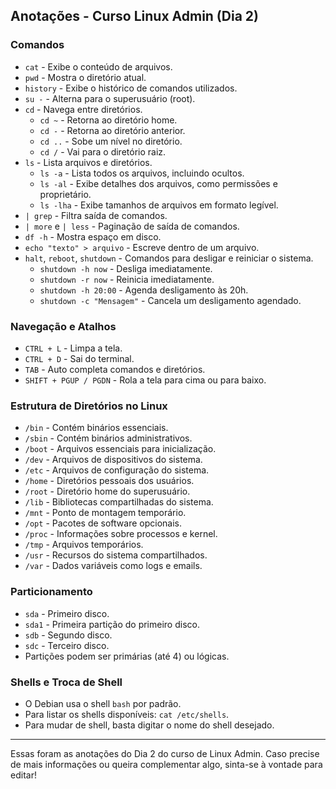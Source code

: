 ## Anotações - Curso Linux Admin (Dia 2)

### Comandos

- `cat` - Exibe o conteúdo de arquivos.
- `pwd` - Mostra o diretório atual.
- `history` - Exibe o histórico de comandos utilizados.
- `su -` - Alterna para o superusuário (root).
- `cd` - Navega entre diretórios.
  - `cd ~` - Retorna ao diretório home.
  - `cd -` - Retorna ao diretório anterior.
  - `cd ..` - Sobe um nível no diretório.
  - `cd /` - Vai para o diretório raiz.
- `ls` - Lista arquivos e diretórios.
  - `ls -a` - Lista todos os arquivos, incluindo ocultos.
  - `ls -al` - Exibe detalhes dos arquivos, como permissões e proprietário.
  - `ls -lha` - Exibe tamanhos de arquivos em formato legível.
- `| grep` - Filtra saída de comandos.
- `| more` e `| less` - Paginação de saída de comandos.
- `df -h` - Mostra espaço em disco.
- `echo "texto" > arquivo` - Escreve dentro de um arquivo.
- `halt`, `reboot`, `shutdown` - Comandos para desligar e reiniciar o sistema.
  - `shutdown -h now` - Desliga imediatamente.
  - `shutdown -r now` - Reinicia imediatamente.
  - `shutdown -h 20:00` - Agenda desligamento às 20h.
  - `shutdown -c "Mensagem"` - Cancela um desligamento agendado.

### Navegação e Atalhos

- `CTRL + L` - Limpa a tela.
- `CTRL + D` - Sai do terminal.
- `TAB` - Auto completa comandos e diretórios.
- `SHIFT + PGUP / PGDN` - Rola a tela para cima ou para baixo.

### Estrutura de Diretórios no Linux

- `/bin` - Contém binários essenciais.
- `/sbin` - Contém binários administrativos.
- `/boot` - Arquivos essenciais para inicialização.
- `/dev` - Arquivos de dispositivos do sistema.
- `/etc` - Arquivos de configuração do sistema.
- `/home` - Diretórios pessoais dos usuários.
- `/root` - Diretório home do superusuário.
- `/lib` - Bibliotecas compartilhadas do sistema.
- `/mnt` - Ponto de montagem temporário.
- `/opt` - Pacotes de software opcionais.
- `/proc` - Informações sobre processos e kernel.
- `/tmp` - Arquivos temporários.
- `/usr` - Recursos do sistema compartilhados.
- `/var` - Dados variáveis como logs e emails.

### Particionamento

- `sda` - Primeiro disco.
- `sda1` - Primeira partição do primeiro disco.
- `sdb` - Segundo disco.
- `sdc` - Terceiro disco.
- Partições podem ser primárias (até 4) ou lógicas.

### Shells e Troca de Shell

- O Debian usa o shell `bash` por padrão.
- Para listar os shells disponíveis: `cat /etc/shells`.
- Para mudar de shell, basta digitar o nome do shell desejado.

---
Essas foram as anotações do Dia 2 do curso de Linux Admin. Caso precise de mais informações ou queira complementar algo, sinta-se à vontade para editar!

